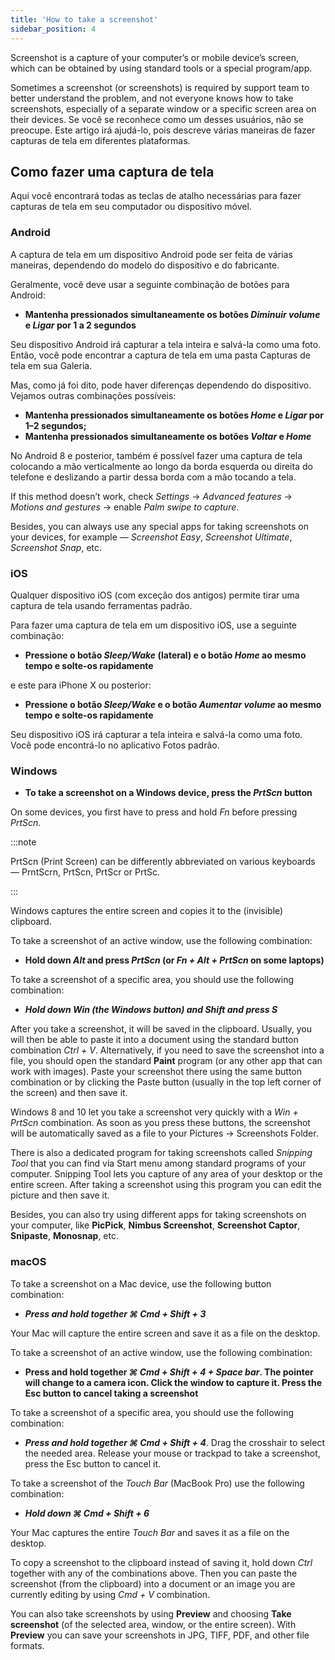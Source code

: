 ```yaml
---
title: 'How to take a screenshot'
sidebar_position: 4
---
```


Screenshot is a capture of your computer’s or mobile device’s screen, which can be obtained by using standard tools or a special program/app.

Sometimes a screenshot (or screenshots) is required by support team to better understand the problem, and not everyone knows how to take screenshots, especially of a separate window or a specific screen area on their devices. Se você se reconhece como um desses usuários, não se preocupe. Este artigo irá ajudá-lo, pois descreve várias maneiras de fazer capturas de tela em diferentes plataformas.

## Como fazer uma captura de tela

Aqui você encontrará todas as teclas de atalho necessárias para fazer capturas de tela em seu computador ou dispositivo móvel.

### Android

A captura de tela em um dispositivo Android pode ser feita de várias maneiras, dependendo do modelo do dispositivo e do fabricante.

Geralmente, você deve usar a seguinte combinação de botões para Android:

- **Mantenha pressionados simultaneamente os botões *Diminuir volume* e *Ligar* por 1 a 2 segundos**

Seu dispositivo Android irá capturar a tela inteira e salvá-la como uma foto. Então, você pode encontrar a captura de tela em uma pasta Capturas de tela em sua Galeria.

Mas, como já foi dito, pode haver diferenças dependendo do dispositivo. Vejamos outras combinações possíveis:

- **Mantenha pressionados simultaneamente os botões *Home* e *Ligar* por 1–2 segundos;**
- **Mantenha pressionados simultaneamente os botões *Voltar* e *Home***

No Android 8 e posterior, também é possível fazer uma captura de tela colocando a mão verticalmente ao longo da borda esquerda ou direita do telefone e deslizando a partir dessa borda com a mão tocando a tela.

If this method doesn’t work, check *Settings* → *Advanced features* → *Motions and gestures* → enable *Palm swipe to capture*.

Besides, you can always use any special apps for taking screenshots on your devices, for example — *Screenshot Easy*, *Screenshot Ultimate*, *Screenshot Snap*, etc.

### iOS

Qualquer dispositivo iOS (com exceção dos antigos) permite tirar uma captura de tela usando ferramentas padrão.

Para fazer uma captura de tela em um dispositivo iOS, use a seguinte combinação:

- **Pressione o botão *Sleep/Wake* (lateral) e o botão *Home* ao mesmo tempo e solte-os rapidamente**

e este para iPhone X ou posterior:

- **Pressione o botão *Sleep/Wake* e o botão *Aumentar volume* ao mesmo tempo e solte-os rapidamente**

Seu dispositivo iOS irá capturar a tela inteira e salvá-la como uma foto. Você pode encontrá-lo no aplicativo Fotos padrão.

### Windows

- **To take a screenshot on a Windows device, press the *PrtScn* button**

On some devices, you first have to press and hold *Fn* before pressing *PrtScn*.

:::note

PrtScn (Print Screen) can be differently abbreviated on various keyboards — PrntScrn, PrtScn, PrtScr or PrtSc.

:::

Windows captures the entire screen and copies it to the (invisible) clipboard.

To take a screenshot of an active window, use the following combination:

- **Hold down *Alt* and press *PrtScn* (or *Fn + Alt + PrtScn* on some laptops)**

To take a screenshot of a specific area, you should use the following combination:

- ***Hold down *Win* (the Windows button) and *Shift* and press ***S******

After you take a screenshot, it will be saved in the clipboard. Usually, you will then be able to paste it into a document using the standard button combination *Ctrl + V*. Alternatively, if you need to save the screenshot into a file, you should open the standard **Paint** program (or any other app that can work with images). Paste your screenshot there using the same button combination or by clicking the Paste button (usually in the top left corner of the screen) and then save it.

Windows 8 and 10 let you take a screenshot very quickly with a *Win + PrtScn* combination. As soon as you press these buttons, the screenshot will be automatically saved as a file to your Pictures → Screenshots Folder.

There is also a dedicated program for taking screenshots called *Snipping Tool* that you can find via Start menu among standard programs of your computer. Snipping Tool lets you capture of any area of your desktop or the entire screen. After taking a screenshot using this program you can edit the picture and then save it.

Besides, you can also try using different apps for taking screenshots on your computer, like **PicPick**, **Nimbus Screenshot**, **Screenshot Captor**, **Snipaste**, **Monosnap**, etc.

### macOS

To take a screenshot on a Mac device, use the following button combination:

- ***Press and hold together ***⌘ Cmd + Shift + 3******

Your Mac will capture the entire screen and save it as a file on the desktop.

To take a screenshot of an active window, use the following combination:

- **Press and hold together *⌘ Cmd + Shift + 4 + Space bar*.  The pointer will change to a camera icon. Click the window to capture it. Press the Esc button to cancel taking a screenshot**

To take a screenshot of a specific area, you should use the following combination:

- ***Press and hold together ***⌘ Cmd + Shift + 4******. Drag the crosshair to select the needed area. Release your mouse or trackpad to take a screenshot, press the Esc button to cancel it.

To take a screenshot of the *Touch Bar* (MacBook Pro) use the following combination:

- ***Hold down ***⌘ Cmd + Shift + 6******

Your Mac captures the entire *Touch Bar* and saves it as a file on the desktop.

To copy a screenshot to the clipboard instead of saving it, hold down *Ctrl* together with any of the combinations above. Then you can paste the screenshot (from the clipboard) into a document or an image you are currently editing by using *Cmd + V* combination.

You can also take screenshots by using **Preview** and choosing **Take screenshot** (of the selected area, window, or the entire screen). With **Preview** you can save your screenshots in JPG, TIFF, PDF, and other file formats.
